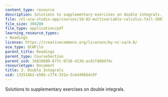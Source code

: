 ```yaml
---
content_type: resource
description: Solutions to supplementary exercises on double integrals.
file: /ol-ocw-studio-app/courses/18-02-multivariable-calculus-fall-2007/132514b2e585c774331e5cb449684c0f_dbl_intgrls_sol.pdf
file_size: 304280
file_type: application/pdf
learning_resource_types:
- Readings
license: https://creativecommons.org/licenses/by-nc-sa/4.0/
ocw_type: OCWFile
parent_title: Readings
parent_type: CourseSection
parent_uid: 16819b09-677c-9716-4136-acd1fd60474c
resourcetype: Document
title: 3. Double Integrals
uid: 132514b2-e585-c774-331e-5cb449684c0f
---
```

Solutions to supplementary exercises on double integrals.